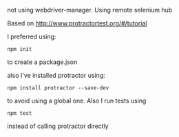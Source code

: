 not using webdriver-manager. Using remote selenium hub




Based on http://www.protractortest.org/#/tutorial

I preferred using:
```
npm init
```
to create a package.json

also I've installed protractor using:
```
npm install protractor --save-dev
```
to avoid using a global one. Also I run tests using 
```
npm test
```
instead of calling protractor directly
